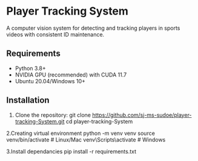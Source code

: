 # Player Tracking System

A computer vision system for detecting and tracking players in sports videos with consistent ID maintenance.

## Requirements

- Python 3.8+
- NVIDIA GPU (recommended) with CUDA 11.7
- Ubuntu 20.04/Windows 10+

## Installation

1. Clone the repository:
git clone https://github.com/sj-ms-sudoe/player-tracking-System.git
cd player-tracking-System

2.Creating virtual environment
python -m venv venv
source venv/bin/activate  # Linux/Mac
venv\Scripts\activate     # Windows

3.Install dependancies
pip install -r requirements.txt
